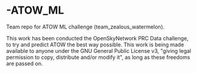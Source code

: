 # -ATOW_ML
Team repo for ATOW ML challenge (team_zealous_watermelon).

This work has been conducted the OpenSkyNetwork PRC Data challenge, to try and predict ATOW the best way possible.
This work is being made available to anyone under the GNU General Public License v3, "giving legal permission to copy, distribute and/or modify it", as long as these freedoms are passed on.
